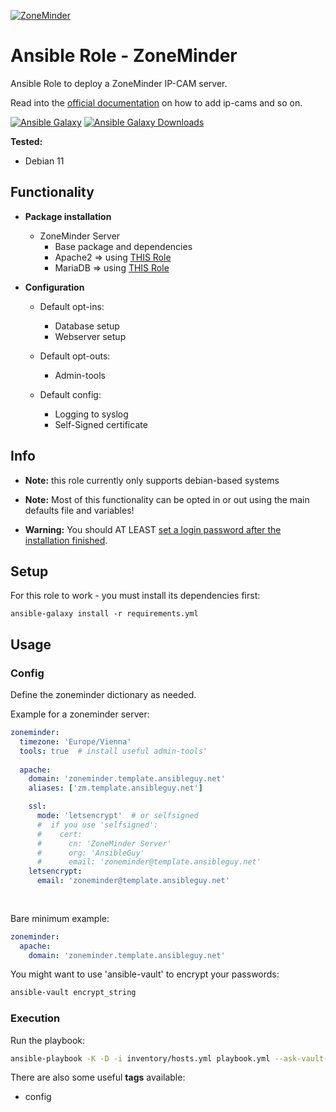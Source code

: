 [![ZoneMinder](https://zoneminder.com/images/care.png)](https://zoneminder.com/)

# Ansible Role - ZoneMinder
Ansible Role to deploy a ZoneMinder IP-CAM server.

Read into the [official documentation](https://zoneminder.readthedocs.io/en/stable/userguide/gettingstarted.html) on how to add ip-cams and so on.

[![Ansible Galaxy](https://img.shields.io/ansible/role/59157)](https://galaxy.ansible.com/ansibleguy/sw_zoneminder)
[![Ansible Galaxy Downloads](https://img.shields.io/badge/dynamic/json?color=blueviolet&label=Galaxy%20Downloads&query=%24.download_count&url=https%3A%2F%2Fgalaxy.ansible.com%2Fapi%2Fv1%2Froles%2F59157%2F%3Fformat%3Djson)](https://galaxy.ansible.com/ansibleguy/sw_zoneminder)


**Tested:**
* Debian 11


## Functionality

* **Package installation**
  * ZoneMinder Server
    * Base package and dependencies
    * Apache2 => using [THIS Role](https://github.com/ansibleguy/infra_apache)
    * MariaDB => using [THIS Role](https://github.com/ansibleguy/infra_mariadb)


* **Configuration**
  * Default opt-ins:
    * Database setup
    * Webserver setup

  * Default opt-outs:
    * Admin-tools

  * Default config:
    * Logging to syslog
    * Self-Signed certificate

## Info

* **Note:** this role currently only supports debian-based systems


* **Note:** Most of this functionality can be opted in or out using the main defaults file and variables!


* **Warning:** You should AT LEAST [set a login password after the installation finished](https://zoneminder.readthedocs.io/en/stable/userguide/gettingstarted.html#enabling-authentication).


## Setup
For this role to work - you must install its dependencies first:

```
ansible-galaxy install -r requirements.yml
```

## Usage

### Config

Define the zoneminder dictionary as needed.

Example for a zoneminder server:
```yaml
zoneminder:
  timezone: 'Europe/Vienna'
  tools: true  # install useful admin-tools'
  
  apache:
    domain: 'zoneminder.template.ansibleguy.net'
    aliases: ['zm.template.ansibleguy.net']

    ssl:
      mode: 'letsencrypt'  # or selfsigned
      #  if you use 'selfsigned':
      #    cert:
      #      cn: 'ZoneMinder Server'
      #      org: 'AnsibleGuy'
      #      email: 'zoneminder@template.ansibleguy.net'
    letsencrypt:
      email: 'zoneminder@template.ansibleguy.net'
  
  
```

Bare minimum example:
```yaml
zoneminder:
  apache:
    domain: 'zoneminder.template.ansibleguy.net' 
```

You might want to use 'ansible-vault' to encrypt your passwords:
```bash
ansible-vault encrypt_string
```

### Execution

Run the playbook:
```bash
ansible-playbook -K -D -i inventory/hosts.yml playbook.yml --ask-vault-pass
```

There are also some useful **tags** available:
* config
